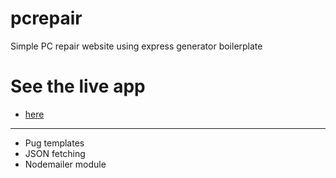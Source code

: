 # pcrepair
Simple PC repair website using express generator boilerplate

# See the live app 
- [here](https://pcrepair-app.herokuapp.com/)
---
* Pug templates
* JSON fetching
* Nodemailer module
